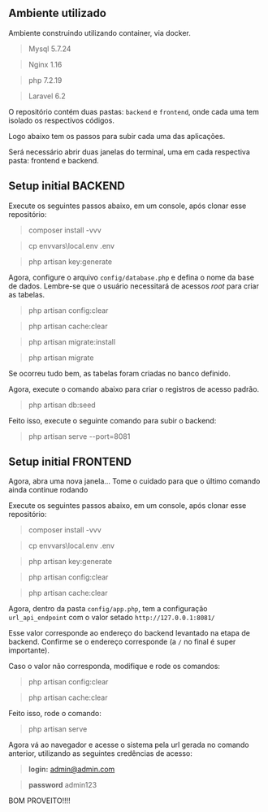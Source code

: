 ## Ambiente utilizado

Ambiente construindo utilizando container, via docker.

> Mysql 5.7.24

> Nginx 1.16

> php 7.2.19

> Laravel 6.2

O repositório contém duas pastas: `backend` e `frontend`, onde cada uma tem isolado os respectivos códigos.

Logo abaixo tem os passos para subir cada uma das aplicações.

Será necessário abrir duas janelas do terminal, uma em cada respectiva pasta: frontend e backend.

## Setup initial BACKEND

Execute os seguintes passos abaixo, em um console, após clonar esse repositório:

> composer install -vvv

> cp envvars\local.env .env

> php artisan key:generate

Agora, configure o arquivo `config/database.php` e defina o nome da base de dados.
Lembre-se que o usuário necessitará de acessos *root* para criar as tabelas.

> php artisan config:clear

> php artisan cache:clear

> php artisan migrate:install

> php artisan migrate

Se ocorreu tudo bem, as tabelas foram criadas no banco definido.

Agora, execute o comando abaixo para criar o registros de acesso padrão.

> php artisan db:seed

Feito isso, execute o seguinte comando para subir o backend:

> php artisan serve --port=8081


## Setup initial FRONTEND

Agora, abra uma nova janela... Tome o cuidado para que o último comando ainda continue rodando

Execute os seguintes passos abaixo, em um console, após clonar esse repositório:

> composer install -vvv

> cp envvars\local.env .env

> php artisan key:generate

> php artisan config:clear

> php artisan cache:clear

Agora, dentro da pasta `config/app.php`, tem a configuração `url_api_endpoint` com o valor setado `http://127.0.0.1:8081/`

Esse valor corresponde ao endereço do backend levantado na etapa de backend. Confirme se o endereço corresponde (a `/` no final é super importante).

Caso o valor não corresponda, modifique e rode os comandos:

> php artisan config:clear

> php artisan cache:clear

Feito isso, rode o comando:

> php artisan serve

Agora vá ao navegador e acesse o sistema pela url gerada no comando anterior, utilizando as seguintes credências de acesso:

> **login:** admin@admin.com

> **password** admin123

BOM PROVEITO!!!!